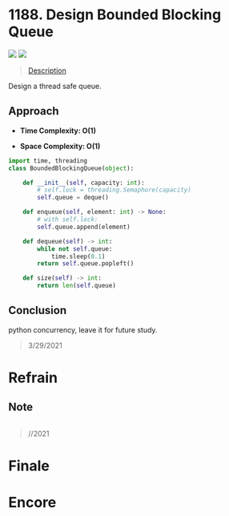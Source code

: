 # 1188. Design Bounded Blocking Queue

![](https://img.shields.io/badge/Difficulty-Medium-%23f0ad4e)
![](https://img.shields.io/badge/topic-design-critical)

> [Description](https://leetcode.com/problems/design-bounded-blocking-queue/)

Design a thread safe queue.

## Approach

- **Time Complexity: O(1)**

- **Space Complexity: O(1)**

```python
import time, threading
class BoundedBlockingQueue(object):

    def __init__(self, capacity: int):
        # self.lock = threading.Semaphore(capacity) 
        self.queue = deque()

    def enqueue(self, element: int) -> None:
        # with self.lock:
        self.queue.append(element)

    def dequeue(self) -> int:
        while not self.queue:
            time.sleep(0.1)
        return self.queue.popleft()

    def size(self) -> int:
        return len(self.queue)
```

## Conclusion

python concurrency, leave it for future study.

> 3/29/2021

# Refrain

## Note

```python

```

> //2021

# Finale

# Encore